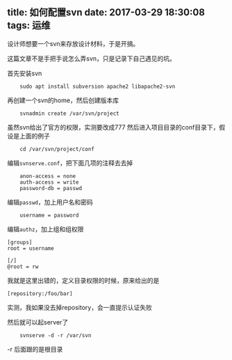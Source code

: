 title: 如何配置svn
date: 2017-03-29 18:30:08
tags: 运维
---

设计师想要一个svn来存放设计材料，于是开搞。<!--more-->

这篇文章不是手把手说怎么弄svn，只是记录下自己遇见的坑。

首先安装svn

        sudo apt install subversion apache2 libapache2-svn

再创建一个svn的home，然后创建版本库

        svnadmin create /var/svn/project

虽然svn给出了官方的权限，实测要改成777
然后进入项目目录的conf目录下，假设是上面的例子

        cd /var/svn/project/conf

编辑`svnserve.conf`，把下面几项的注释去去掉

        anon-access = none
        auth-access = write
        password-db = passwd

编辑`passwd`，加上用户名和密码

        username = password

编辑`authz`，加上组和组权限

```
[groups]
root = username

[/]
@root = rw
```

我就是这里出错的，定义目录权限的时候，原来给出的是

```
[repository:/foo/bar]
```

实测，我如果没去掉repository，会一直提示认证失败

然后就可以起server了

        svnserve -d -r /var/svn

-r 后面跟的是根目录
